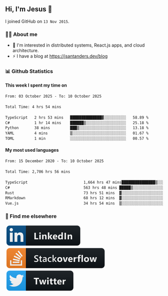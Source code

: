 ## Hi, I'm Jesus 👋

I joined GitHub on `13 Nov 2015`.

<!-- Talking about you -->

### 👨‍💻 About me

- 👦 I'm interested in distributed systems, React.js apps, and cloud architecture.
- ⚡️ I have a blog at <https://jsantanders.dev/blog>

### 📊 Github Statistics

#### This week I spent my time on

<!--START_SECTION:weekly-->

```txt
From: 03 October 2025 - To: 10 October 2025

Total Time: 4 hrs 54 mins

TypeScript   2 hrs 53 mins   ██████████████▓░░░░░░░░░░   58.89 %
C#           1 hr 14 mins    ██████▒░░░░░░░░░░░░░░░░░░   25.18 %
Python       38 mins         ███▒░░░░░░░░░░░░░░░░░░░░░   13.18 %
YAML         4 mins          ▒░░░░░░░░░░░░░░░░░░░░░░░░   01.67 %
TOML         1 min           ░░░░░░░░░░░░░░░░░░░░░░░░░   00.57 %
```

<!--END_SECTION:weekly-->

#### My most used languages

<!--START_SECTION:alltime-->

```txt
From: 15 December 2020 - To: 10 October 2025

Total Time: 2,706 hrs 56 mins

TypeScript                         1,664 hrs 47 mins███████████████▒░░░░░░░░░   61.50 %
C#                                 563 hrs 48 mins █████▒░░░░░░░░░░░░░░░░░░░   20.83 %
Rust                               73 hrs 51 mins  ▓░░░░░░░░░░░░░░░░░░░░░░░░   02.73 %
RMarkdown                          68 hrs 12 mins  ▓░░░░░░░░░░░░░░░░░░░░░░░░   02.52 %
Vue.js                             34 hrs 54 mins  ▒░░░░░░░░░░░░░░░░░░░░░░░░   01.29 %
```

<!--END_SECTION:alltime-->

### 📢 Find me elsewhere

<p>
  <a target="_blank" href="https://linkedin.com/in/jsantanders">
    <img src="https://github.com/jsantanders/jsantanders/blob/master/img/linkedin.svg" alt="LinkedIn" style="vertical-align:top; margin:4px">
  </a>
  
  <a target="_blank" href="https://stackoverflow.com/users/7318331/jesus-santander">
    <img src="https://github.com/jsantanders/jsantanders/blob/master/img/stackoverflow.svg" alt="StackOverflow" style="vertical-align:top; margin:4px">
  </a>
  
  <a target="_blank" href="http://twitter.com/jsantanders">
    <img src="https://github.com/jsantanders/jsantanders/blob/master/img/twitter.svg" alt="Twitter" style="vertical-align:top; margin:4px">
  </a>
</p>
